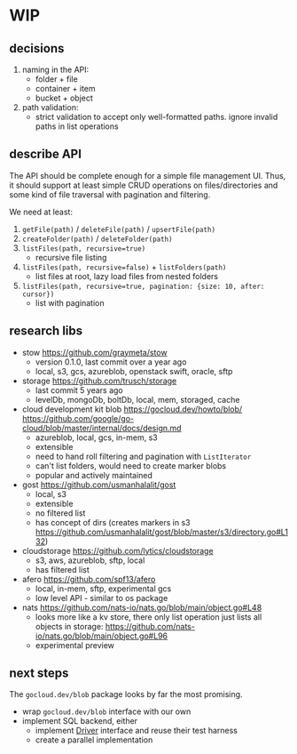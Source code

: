 
# WIP

## decisions

1. naming in the API:
   - folder + file 
   - container + item
   - bucket + object
2. path validation:
   - strict validation to accept only well-formatted paths. ignore invalid paths in list operations

## describe API

The API should be complete enough for a simple file management UI. Thus, it should support at least simple CRUD operations on files/directories and some kind of file traversal with pagination and filtering.

We need at least:
1. `getFile(path)` / `deleteFile(path)` / `upsertFile(path)`
2. `createFolder(path)` / `deleteFolder(path)`
3. `listFiles(path, recursive=true)`
   - recursive file listing
4. `listFiles(path, recursive=false)` + `listFolders(path)`
   - list files at root, lazy load files from nested folders
5. `listFiles(path, recursive=true, pagination: {size: 10, after: cursor})`
   - list with pagination
   

## research libs

- stow https://github.com/graymeta/stow
  - version 0.1.0, last commit over a year ago
  - local, s3, gcs, azureblob, openstack swift, oracle, sftp
- storage https://github.com/trusch/storage
  - last commit 5 years ago
  - levelDb, mongoDb, boltDb, local, mem, storaged, cache
- cloud development kit blob https://gocloud.dev/howto/blob/  https://github.com/google/go-cloud/blob/master/internal/docs/design.md
   - azureblob, local, gcs, in-mem, s3
   - extensible
   - need to hand roll filtering and pagination with `ListIterator`
   - can't list folders, would need to create marker blobs
   - popular and actively maintained
- gost https://github.com/usmanhalalit/gost
  - local, s3 
  - extensible
  - no filtered list
  - has concept of dirs (creates markers in s3 https://github.com/usmanhalalit/gost/blob/master/s3/directory.go#L132)
- cloudstorage https://github.com/lytics/cloudstorage
   - s3, aws, azureblob, sftp, local
   - has filtered list
- afero https://github.com/spf13/afero
   - local, in-mem, sftp, experimental gcs
  - low level API - similar to os package
- nats https://github.com/nats-io/nats.go/blob/main/object.go#L48
   - looks more like a kv store, there only list operation just lists all objects in storage: https://github.com/nats-io/nats.go/blob/main/object.go#L96
   - experimental preview


## next steps

The `gocloud.dev/blob` package looks by far the most promising. 
- wrap `gocloud.dev/blob` interface with our own
- implement SQL backend, either 
   - implement [Driver](https://github.com/google/go-cloud/blob/master/blob/driver/driver.go) interface and reuse their test harness
   - create a parallel implementation
